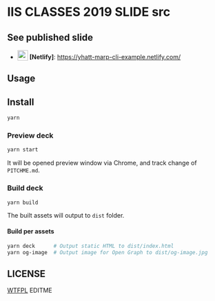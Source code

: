 # IIS CLASSES 2019 SLIDE src

## See published slide

- <img src="https://www.netlify.com/img/press/logos/logomark.svg" width="24" height="24" valign="bottom" /> **[Netlify]**: https://yhatt-marp-cli-example.netlify.com/


## Usage

## Install

```bash
yarn
```

### Preview deck

```bash
yarn start
```

It will be opened preview window via Chrome, and track change of `PITCHME.md`.

### Build deck

```bash
yarn build
```

The built assets will output to `dist` folder.

#### Build per assets

```bash
yarn deck      # Output static HTML to dist/index.html
yarn og-image  # Output image for Open Graph to dist/og-image.jpg
```

## LICENSE

[WTFPL](/LICENSE) EDITME
